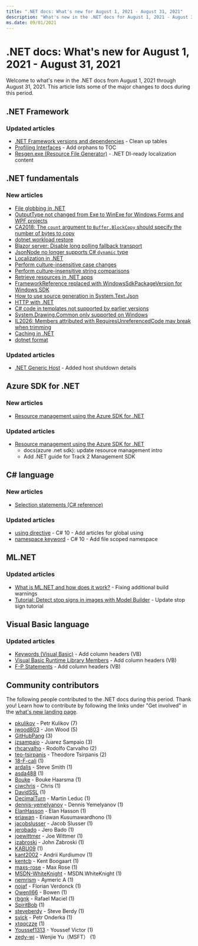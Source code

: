 ```yaml
---
title: ".NET docs: What's new for August 1, 2021 - August 31, 2021"
description: "What's new in the .NET docs for August 1, 2021 - August 31, 2021."
ms.date: 09/01/2021
---
```


# .NET docs: What's new for August 1, 2021 - August 31, 2021

Welcome to what's new in the .NET docs from August 1, 2021 through August 31, 2021. This article lists some of the major changes to docs during this period.

## .NET Framework

### Updated articles

- [.NET Framework versions and dependencies](../framework/migration-guide/versions-and-dependencies.md) - Clean up tables
- [Profiling Interfaces](../framework/unmanaged-api/profiling/profiling-interfaces.md) - Add orphans to TOC
- [Resgen.exe (Resource File Generator)](../framework/tools/resgen-exe-resource-file-generator.md) - .NET DI-ready localization content

## .NET fundamentals

### New articles

- [File globbing in .NET](../core/extensions/file-globbing.md)
- [OutputType not changed from Exe to WinExe for Windows Forms and WPF projects](../core/compatibility/sdk/6.0/outputtype-not-set-automatically.md)
- [CA2018: The `count` argument to `Buffer.BlockCopy` should specify the number of bytes to copy](../fundamentals/code-analysis/quality-rules/ca2018.md)
- [dotnet workload restore](../core/tools/dotnet-workload-restore.md)
- [Blazor server: Disable long polling fallback transport](../core/compatibility/aspnet-core/6.0/blazor-long-polling-fallback.md)
- [JsonNode no longer supports C# `dynamic` type](../core/compatibility/serialization/6.0/jsonnode-dynamic-type.md)
- [Localization in .NET](../core/extensions/localization.md)
- [Perform culture-insensitive case changes](../core/extensions/performing-culture-insensitive-case-changes.md)
- [Perform culture-insensitive string comparisons](../core/extensions/performing-culture-insensitive-string-comparisons.md)
- [Retrieve resources in .NET apps](../core/extensions/retrieve-resources.md)
- [FrameworkReference replaced with WindowsSdkPackageVersion for Windows SDK](../core/compatibility/sdk/5.0/override-windows-sdk-package-version.md)
- [How to use source generation in System.Text.Json](../standard/serialization/system-text-json-source-generation.md)
- [HTTP with .NET](../core/extensions/http-client.md)
- [C# code in templates not supported by earlier versions](../core/compatibility/sdk/6.0/csharp-template-code.md)
- [System.Drawing.Common only supported on Windows](../core/compatibility/core-libraries/6.0/system-drawing-common-windows-only.md)
- [IL2026: Members attributed with RequiresUnreferencedCode may break when trimming](../core/deploying/trim-warnings/il2026.md)
- [Caching in .NET](../core/extensions/caching.md)
- [dotnet format](../core/tools/dotnet-format.md)

### Updated articles

- [.NET Generic Host](../core/extensions/generic-host.md) - Added host shutdown details

## Azure SDK for .NET

### New articles

- [Resource management using the Azure SDK for .NET](../azure/sdk/resource-management.md)

### Updated articles

- [Resource management using the Azure SDK for .NET](../azure/sdk/resource-management.md)
  - docs(azure .net sdk): update resource management intro
  - Add .NET guide for Track 2 Management SDK

## C# language

### New articles

- [Selection statements (C# reference)](../csharp/language-reference/statements/selection-statements.md)

### Updated articles

- [using directive](../csharp/language-reference/keywords/using-directive.md) - C# 10 - Add articles for global using
- [namespace keyword](../csharp/language-reference/keywords/namespace.md) - C# 10 - Add file scoped namespace

## ML.NET

### Updated articles

- [What is ML.NET and how does it work?](../machine-learning/how-does-mldotnet-work.md) - Fixing additional build warnings
- [Tutorial: Detect stop signs in images with Model Builder](../machine-learning/tutorials/object-detection-model-builder.md) - Update stop sign tutorial

## Visual Basic language

### Updated articles

- [Keywords (Visual Basic)](../visual-basic/language-reference/keywords/index.md) - Add column headers (VB)
- [Visual Basic Runtime Library Members](../visual-basic/language-reference/runtime-library-members.md) - Add column headers (VB)
- [F-P Statements](../visual-basic/language-reference/statements/f-p-statements.md) - Add column headers (VB)

## Community contributors

The following people contributed to the .NET docs during this period. Thank you! Learn how to contribute by following the links under "Get involved" in the [what's new landing page](index.yml).

- [pkulikov](https://github.com/pkulikov) - Petr Kulikov (7)
- [jwood803](https://github.com/jwood803) - Jon Wood (5)
- [GitHubPang](https://github.com/GitHubPang) (3)
- [jzsampaio](https://github.com/jzsampaio) - Juarez Sampaio (3)
- [rhcarvalho](https://github.com/rhcarvalho) - Rodolfo Carvalho (2)
- [teo-tsirpanis](https://github.com/teo-tsirpanis) - Theodore Tsirpanis (2)
- [18-F-cali](https://github.com/18-F-cali) (1)
- [ardalis](https://github.com/ardalis) - Steve Smith (1)
- [asda488](https://github.com/asda488) (1)
- [Bouke](https://github.com/Bouke) - Bouke Haarsma (1)
- [ciwchris](https://github.com/ciwchris) - Chris (1)
- [DavidSSL](https://github.com/DavidSSL) (1)
- [DecimalTurn](https://github.com/DecimalTurn) - Martin Leduc (1)
- [dennis-yemelyanov](https://github.com/dennis-yemelyanov) - Dennis Yemelyanov (1)
- [ElanHasson](https://github.com/ElanHasson) - Elan Hasson (1)
- [eriawan](https://github.com/eriawan) - Eriawan Kusumawardhono (1)
- [jacobslusser](https://github.com/jacobslusser) - Jacob Slusser (1)
- [jerobado](https://github.com/jerobado) - Jero Bado (1)
- [joewittmer](https://github.com/joewittmer) - Joe Wittmer (1)
- [jzabroski](https://github.com/jzabroski) - John Zabroski (1)
- [KABU09](https://github.com/KABU09) (1)
- [kant2002](https://github.com/kant2002) - Andrii Kurdiumov (1)
- [kentcb](https://github.com/kentcb) - Kent Boogaart (1)
- [maxs-rose](https://github.com/maxs-rose) - Max Rose (1)
- [MSDN-WhiteKnight](https://github.com/MSDN-WhiteKnight) - MSDN.WhiteKnight (1)
- [nemrism](https://github.com/nemrism) - Aymeric A (1)
- [nojaf](https://github.com/nojaf) - Florian Verdonck (1)
- [Owenll66](https://github.com/Owenll66) - Bowen (1)
- [rbgnk](https://github.com/rbgnk) - Rafael Maciel (1)
- [SpiritBob](https://github.com/SpiritBob) (1)
- [steveberdy](https://github.com/steveberdy) - Steve Berdy (1)
- [svick](https://github.com/svick) - Petr Onderka (1)
- [xtqqczze](https://github.com/xtqqczze) (1)
- [Youssef1313](https://github.com/Youssef1313) - Youssef Victor (1)
- [zedy-wj](https://github.com/zedy-wj) - Wenjie Yu（MSFT） (1)
